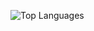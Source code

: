 
![Top Languages](https://github-readme-stats.vercel.app/api/top-langs/?username=AtlasICL&layout=compact&hide_progress=true)

